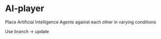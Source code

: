 # AI-player
Place Artificial Intelligence Agents against each other in varying conditions

Use branch -> update
